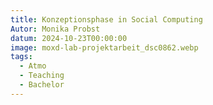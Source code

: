 ```yaml
---
title: Konzeptionsphase in Social Computing
Autor: Monika Probst
datum: 2024-10-23T00:00:00
image: moxd-lab-projektarbeit_dsc0862.webp
tags:
  - Atmo
  - Teaching
  - Bachelor
---
```

